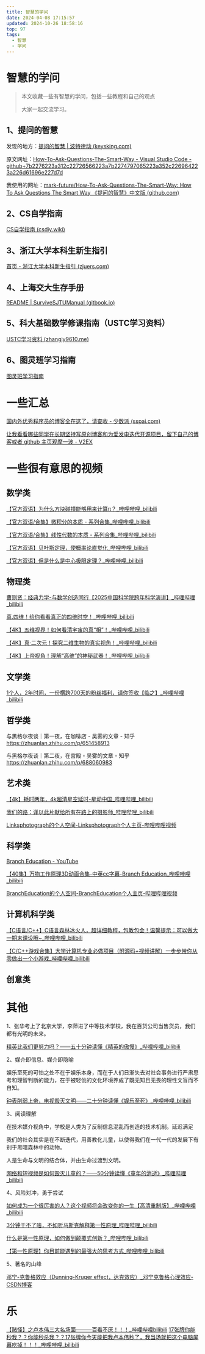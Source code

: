 ```yaml
---
title: 智慧的学问
date: 2024-04-08 17:15:57
updated: 2024-10-26 18:58:16
top: 97
tags:
  - 智慧
  - 学问
---
```


# 智慧的学问

> 本文收藏一些有智慧的学问，包括一些教程和自己的观点
>
> 大家一起交流学习。

## 1、提问的智慧

发现的地方：[提问的智慧 | 波特律动 (keysking.com)](https://docs.keysking.com/How-To-Ask-Questions-The-Smart-Way)

原文网址：[How-To-Ask-Questions-The-Smart-Way - Visual Studio Code - github+7b2276223a312c22726566223a7b2274797065223a352c226964223a226d61696e227d7d](https://github.dev/ryanhanwu/How-To-Ask-Questions-The-Smart-Way/blob/main/README-zh_CN.md)

我使用的网址：[mark-future/How-To-Ask-Questions-The-Smart-Way: How To Ask Questions The Smart Way 《提问的智慧》中文版 (github.com)](https://github.com/mark-future/How-To-Ask-Questions-The-Smart-Way)

## 2、CS自学指南

[CS自学指南 (csdiy.wiki)](https://csdiy.wiki/)

## 3、浙江大学本科生新生指引

[首页 - 浙江大学本科新生指引 (zjuers.com)](https://zjuers.com/welcome/)

## 4、上海交大生存手册

[README | SurviveSJTUManual (gitbook.io)](https://survivesjtu.gitbook.io/survivesjtumanual)

## 5、科大基础数学修课指南（USTC学习资料）

[USTC学习资料 (zhangjy9610.me)](https://www.zhangjy9610.me/USTCdata.html)

## 6、图灵班学习指南

[图灵班学习指南](https://zju-turing.github.io/TuringCourses/)

# 一些汇总

[国内外优秀程序员的博客全在这了，请查收 - 少数派 (sspai.com)](https://sspai.com/post/66507)

[让我看看哪些同学在长期坚持写原创博客和为爱发电迭代开源项目，留下自己的博客或者 github 主页观摩一波 - V2EX](https://www.v2ex.com/t/1079939?p=1)

# 一些很有意思的视频

## 数学类

[【官方双语】为什么方块碰撞能够用来计算π？_哔哩哔哩_bilibili](https://www.bilibili.com/video/BV1bt41147H5/?spm_id_from=333.999.0.0&vd_source=851eb39e369398dfd488218128ad07b6)

[【官方双语/合集】微积分的本质 - 系列合集_哔哩哔哩_bilibili](https://www.bilibili.com/video/BV1qW411N7FU/?spm_id_from=333.999.0.0&vd_source=851eb39e369398dfd488218128ad07b6)

[【官方双语/合集】线性代数的本质 - 系列合集_哔哩哔哩_bilibili](https://www.bilibili.com/video/BV1ys411472E/?spm_id_from=333.999.0.0&vd_source=851eb39e369398dfd488218128ad07b6)

[【官方双语】贝叶斯定理，使概率论直觉化_哔哩哔哩_bilibili](https://www.bilibili.com/video/BV1R7411a76r/?spm_id_from=333.999.0.0&vd_source=851eb39e369398dfd488218128ad07b6)

[【官方双语】但是什么是中心极限定理？_哔哩哔哩_bilibili](https://www.bilibili.com/video/BV1gh4y1W7ag/?spm_id_from=333.999.0.0&vd_source=851eb39e369398dfd488218128ad07b6)

## 物理类

[曹则贤：经典力学-与数学创造同行【2025中国科学院跨年科学演讲】_哔哩哔哩_bilibili](https://www.bilibili.com/video/BV1TWrwYhEzm/?spm_id_from=333.1387.upload.video_card.click&vd_source=851eb39e369398dfd488218128ad07b6)

[真.四维！给你看看真正的四维时空！_哔哩哔哩_bilibili](https://www.bilibili.com/video/BV1SJ41137qM/?spm_id_from=333.999.0.0&vd_source=851eb39e369398dfd488218128ad07b6)

[【4K】五维视界！如何看清宇宙的真“相”！_哔哩哔哩_bilibili](https://www.bilibili.com/video/BV1R341167Ls/?spm_id_from=333.999.0.0&vd_source=851eb39e369398dfd488218128ad07b6)

[【4K】真·二次元！探究二维生物的真实视角！_哔哩哔哩_bilibili](https://www.bilibili.com/video/BV1gP4y1G7xa?spm_id_from=333.788.videopod.sections&vd_source=851eb39e369398dfd488218128ad07b6)

[【4K】上帝视角！理解“高维”的神秘武器！_哔哩哔哩_bilibili](https://www.bilibili.com/video/BV1hv41117M2/?spm_id_from=333.999.0.0)

## 文学类

[1个人，2年时间，一份横跨700天的粉丝福利，请你签收【临之】_哔哩哔哩_bilibili](https://www.bilibili.com/video/BV1aa4y157Lu/?spm_id_from=333.337.search-card.all.click&vd_source=851eb39e369398dfd488218128ad07b6)

## 哲学类

与黑格尔夜谈｜第一夜，在咖啡店 - 吴雾的文章 - 知乎
https://zhuanlan.zhihu.com/p/651458913

与黑格尔夜谈｜第二夜，在宫殿 - 吴雾的文章 - 知乎
https://zhuanlan.zhihu.com/p/688060983

## 艺术类

[【4k】耗时两年，4k超清星空延时-星动中国_哔哩哔哩_bilibili](https://www.bilibili.com/video/BV1sk4y1k73b/?spm_id_from=333.1007.top_right_bar_window_history.content.click&vd_source=851eb39e369398dfd488218128ad07b6)

[我们的路：谨以此片献给所有在路上的摄影师_哔哩哔哩_bilibili](https://www.bilibili.com/video/BV1z5411i7hK/?spm_id_from=333.337.search-card.all.click&vd_source=851eb39e369398dfd488218128ad07b6)

[Linksphotograph的个人空间-Linksphotograph个人主页-哔哩哔哩视频](https://space.bilibili.com/3816626)

## 科学类

[Branch Education - YouTube](https://www.youtube.com/@BranchEducation)

[【40集】万物工作原理3D动画合集-中英cc字幕-Branch Education_哔哩哔哩_bilibili](https://www.bilibili.com/video/BV1E1421t7m2/?spm_id_from=333.1007.top_right_bar_window_history.content.click&vd_source=851eb39e369398dfd488218128ad07b6)

[BranchEducation的个人空间-BranchEducation个人主页-哔哩哔哩视频](https://space.bilibili.com/1778586949?plat_id=1&share_from=space&share_medium=android&share_plat=android&share_session_id=7c334a0c-c1f0-4eb2-adeb-b92024e4124b&share_source=COPY&share_tag=s_i&timestamp=1722254101&unique_k=n4Y70YO)

## 计算机科学类

[【C语言/C++】C语言森林冰火人，超详细教程，包教包会！温馨提示：可以做大一期末课设哦~_哔哩哔哩_bilibili](https://www.bilibili.com/video/BV1wQDVYVEau?vd_source=851eb39e369398dfd488218128ad07b6&spm_id_from=333.788.player.player_end_recommend)

[【C/C++游戏合集】大学计算机专业必做项目（附源码+视频讲解）一步步带你从零做出一个小游戏_哔哩哔哩_bilibili](https://www.bilibili.com/video/BV1GK4y1z7KN?spm_id_from=333.788.recommend_more_video.-1&vd_source=851eb39e369398dfd488218128ad07b6)

## 创意类





# 其他

1、张华考上了北京大学，李萍进了中等技术学校，我在百货公司当售货员，我们都有光明的未来。

[精英比我们更努力吗？——五十分钟读懂《精英的傲慢》_哔哩哔哩_bilibili](https://www.bilibili.com/video/BV1Gz421y7en/?spm_id_from=888.80997.embed_other.whitelist&t=3.490971&bvid=BV1Gz421y7en&vd_source=851eb39e369398dfd488218128ad07b6)

2、媒介即信息、媒介即隐喻

娱乐至死的可怕之处不在于娱乐本身，而在于人们日渐失去对社会事务进行严肃思考和理智判断的能力，在于被轻佻的文化环境养成了既无知且无畏的理性文盲而不自知。

[钟表削弱上帝，电视毁灭文明——二十分钟读懂《娱乐至死》_哔哩哔哩_bilibili](https://www.bilibili.com/video/BV11T411E76B?spm_id_from=333.788.videopod.sections&vd_source=851eb39e369398dfd488218128ad07b6)

3、阅读理解

在技术媒介视角中，学校是人类为了反制信息混乱而创造的技术机制。延迟满足

我们的社会其实是在不断迭代，用善教化儿童，以使得我们在一代一代的发展下有别于黑暗森林中的动物。

人是生命与文明的结合体，并由生命过渡到文明。

[网络和短视频是如何毁灭儿童的？——50分钟读懂《童年的消逝》_哔哩哔哩_bilibili](https://www.bilibili.com/video/BV1H7421T77z?spm_id_from=333.788.videopod.sections&vd_source=851eb39e369398dfd488218128ad07b6)

4、风险对冲，勇于尝试

[如何成为一个很厉害的人？这个视频将会改变你的一生【高清重制版】_哔哩哔哩_bilibili](https://www.bilibili.com/video/BV1mE11YtEzZ/?spm_id_from=333.1007.top_right_bar_window_default_collection.content.click&vd_source=851eb39e369398dfd488218128ad07b6)

[3分钟干不了啥，不如听马斯克解释第一性原理_哔哩哔哩_bilibili](https://www.bilibili.com/video/BV1V14y1F7jf/?spm_id_from=333.337.search-card.all.click&vd_source=851eb39e369398dfd488218128ad07b6)

[什么是第一性原理，如何做到颠覆式创新？_哔哩哔哩_bilibili](https://www.bilibili.com/video/BV1qN4115773/?spm_id_from=333.337.search-card.all.click&vd_source=851eb39e369398dfd488218128ad07b6)

[【第一性原理】你目前能遇到的最强大的思考方式_哔哩哔哩_bilibili](https://www.bilibili.com/video/BV1Wr421G7Wj/?spm_id_from=333.337.search-card.all.click&vd_source=851eb39e369398dfd488218128ad07b6)

5、著名的山峰

[邓宁-克鲁格效应（Dunning-Kruger effect，达克效应）_邓宁克鲁格心理效应-CSDN博客](https://blog.csdn.net/chengoes/article/details/105674323/?ops_request_misc=&request_id=&biz_id=102&utm_term=邓宁-克鲁格效应&utm_medium=distribute.pc_search_result.none-task-blog-2~all~sobaiduweb~default-1-105674323.142^v100^pc_search_result_base1&spm=1018.2226.3001.4187)



# 乐

[【赌怪】之卢本伟三大名场面———百看不厌！！！_哔哩哔哩bilibili](https://www.bilibili.com/video/BV17G4y157yT/?spm_id_from=333.337.search-card.all.click&vd_source=851eb39e369398dfd488218128ad07b6)
[17张牌你能秒我？？你能秒杀我？？17张牌你今天能把我卢本伟秒了，我当场就把这个电脑屏幕吃掉！！！_哔哩哔哩_bilibili](https://www.bilibili.com/video/BV1Xx411p74G/?spm_id_from=333.337.search-card.all.click&vd_source=851eb39e369398dfd488218128ad07b6)
